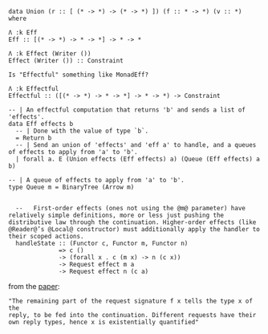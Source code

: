     data Union (r :: [ (* -> *) -> (* -> *) ]) (f :: * -> *) (v :: *) where

    Λ :k Eff
    Eff :: [(* -> *) -> * -> *] -> * -> *

    Λ :k Effect (Writer ())
    Effect (Writer ()) :: Constraint

    Is "Effectful" something like MonadEff?

    Λ :k Effectful
    Effectful :: ([(* -> *) -> * -> *] -> * -> *) -> Constraint

    -- | An effectful computation that returns 'b' and sends a list of 'effects'.
    data Eff effects b
      -- | Done with the value of type `b`.
      = Return b
      -- | Send an union of 'effects' and 'eff a' to handle, and a queues of effects to apply from 'a' to 'b'.
      | forall a. E (Union effects (Eff effects) a) (Queue (Eff effects) a b)

    -- | A queue of effects to apply from 'a' to 'b'.
    type Queue m = BinaryTree (Arrow m)


      --   First-order effects (ones not using the @m@ parameter) have relatively simple definitions, more or less just pushing the distributive law through the continuation. Higher-order effects (like @Reader@’s @Local@ constructor) must additionally apply the handler to their scoped actions.
      handleState :: (Functor c, Functor m, Functor n)
                  => c ()
                  -> (forall x . c (m x) -> n (c x))
                  -> Request effect m a
                  -> Request effect n (c a)


from the [paper](http://okmij.org/ftp/Haskell/extensible/more.pdf):

    "The remaining part of the request signature f x tells the type x of the
    reply, to be fed into the continuation. Different requests have their
    own reply types, hence x is existentially quantified"





